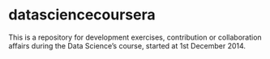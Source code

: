 datasciencecoursera
===================

This is a repository for development exercises, contribution or collaboration affairs during the Data Science’s course, started at 1st December 2014.
